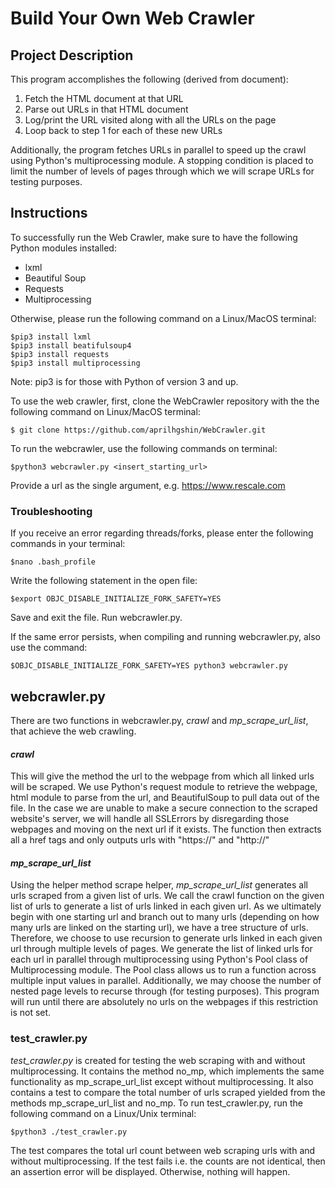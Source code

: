 # Build Your Own Web Crawler

## Project Description

This program accomplishes the following (derived from document):
 1. Fetch the HTML document at that URL
 2. Parse out URLs in that HTML document
 3. Log/print the URL visited along with all the URLs on the page
 4. Loop back to step 1 for each of these new URLs
 
 Additionally, the program fetches URLs in parallel to speed up the crawl using Python's multiprocessing module.
 A stopping condition is placed to limit the number of levels of pages through which we will scrape URLs for testing purposes.

## Instructions
To successfully run the Web Crawler, make sure to have the following Python modules installed:
 - lxml
 - Beautiful Soup
 - Requests
 - Multiprocessing
 
 Otherwise, please run the following command on a Linux/MacOS terminal:
 ```
 $pip3 install lxml
 $pip3 install beatifulsoup4
 $pip3 install requests
 $pip3 install multiprocessing
 ```
 Note: pip3 is for those with Python of version 3 and up.
 
 To use the web crawler, first, clone the WebCrawler repository with the the following command on Linux/MacOS terminal:
 ```
 $ git clone https://github.com/aprilhgshin/WebCrawler.git
 ```
 
 To run the webcrawler, use the following commands on terminal:
 ```
 $python3 webcrawler.py <insert_starting_url>
 ```
 Provide a url as the single argument, e.g. https://www.rescale.com
 
 ### Troubleshooting 
 If you receive an error regarding threads/forks, please enter the following commands in your terminal: 
 ```
 $nano .bash_profile
 ```
 
 Write the following statement in the open file:
 ```
 $export OBJC_DISABLE_INITIALIZE_FORK_SAFETY=YES
 ```
 Save and exit the file. Run webcrawler.py.
 
 If the same error persists, when compiling and running webcrawler.py, also use the command: 
 ```
 $OBJC_DISABLE_INITIALIZE_FORK_SAFETY=YES python3 webcrawler.py
 ```
 ## webcrawler.py
 There are two functions in webcrawler.py, *crawl* and *mp_scrape_url_list*, that achieve the web crawling.
  #### *crawl*

 This will give the method the url to the webpage from which all linked urls will be scraped.
 We use Python's request module to retrieve the webpage, html module to parse from the url, and BeautifulSoup to pull data out of the file. 
 In the case we are unable to make a secure connection to the scraped website's server, we will handle all SSLErrors by disregarding those webpages and moving on the next url if it exists.
 The function then extracts all a href tags and only outputs urls with "https://" and "http://"
 
 #### *mp_scrape_url_list*
  
Using the helper method scrape helper, *mp_scrape_url_list* generates all urls scraped from a given list of urls. We call the crawl function on the given list of urls to generate a list of urls linked in each given url. As we ultimately begin with one starting url and branch out to many urls (depending on how many urls are linked on the starting url), we have a tree structure of urls. Therefore, we choose to use recursion to generate urls linked in each given url through multiple levels of pages. We generate the list of linked urls for each url in parallel through multiprocessing using Python's Pool class of Multiprocessing module. The Pool class allows us to run a function across multiple input values in parallel. 
Additionally, we may choose the number of nested page levels to recurse through (for testing purposes). This program will run until there are absolutely no urls on the webpages if this restriction is not set.

    
 ### test_crawler.py
 *test_crawler.py* is created for testing the web scraping with and without multiprocessing.
 It contains the method no_mp, which implements the same functionality as mp_scrape_url_list except without multiprocessing.
 It also contains a test to compare the total number of urls scraped yielded from the methods mp_scrape_url_list and no_mp.
 To run test_crawler.py, run the following command on a Linux/Unix terminal:
 ```
 $python3 ./test_crawler.py
 ```
 The test compares the total url count between web scraping urls with and without multiprocessing.
 If the test fails i.e. the counts are not identical, then an assertion error will be displayed. Otherwise, nothing will happen.



 
 
